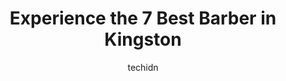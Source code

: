 ---
layout: ampstory
image: https://i0.wp.com/www.auto.or.id/wp-content/uploads/2023/06/vecchios-barber-shop-0-kingston-1686326527.jpeg?resize=640,853
author: techidn
featured: false
description: Kingston, Ontario, Canada is a haven for Barber enthusiasts, boasting an impressive array of 7 top-notch establishments. Whether youre a seasoned connoisseur or simply curious to explore th
title: Experience the 7 Best Barber in Kingston
cover:
   title: Experience the 7 Best Barber in Kingston
   subtitle: AUTO.OR.ID
   background: https://www.auto.or.id/wp-content/uploads/2023/06/vecchios-barber-shop-0-kingston-1686326527.jpeg

pages: 
 - layout: thirds
   top: <h1>#1 Dinos Barber Shop</h1>
   bottom: "<p>Oh man! Its so hard to say in a few words why I love going to this Barber Shop!!Well, My Husband being in the Military 🪖  says it all! He is very particular on the way</p>"
   background: https://www.auto.or.id/wp-content/uploads/2023/06/vecchios-barber-shop-1-kingston-1686326528.jpeg
   backgroundblur: true
 - layout: thirds
   top: <h1>#2 Vecchios Barber Shop</h1>
   bottom: "<p>209 Wellington St, Kingston, ON K7K 2Y6, Canada</p>"
   background: https://www.auto.or.id/wp-content/uploads/2023/06/vecchios-barber-shop-2-kingston-1686326529.jpeg
   cta:
      link: https://www.auto.or.id/experience-the-7-best-barber-in-kingston/
      text: Experience the 7 Best Barber in Kingston
 - layout: thirds
   top: <h1>#3 Hair of the Dog Barber & Pub</h1>
   bottom: "<p>390 King St E, Kingston, ON K7K 2Y2, Canada</p>"
   background: https://images.unsplash.com/photo-1592032857148-5658283bb67b?ixlib=rb-4.0.3&ixid=MnwxMjA3fDB8MHxwaG90by1wYWdlfHx8fGVufDB8fHx8&auto=format&fit=crop&w=640&h=853&q=80
   cta:
      link: https://www.auto.or.id/experience-the-7-best-barber-in-kingston/
      text: Experience the 7 Best Barber in Kingston
 - layout: thirds
   top: <h1>#4 Elite Kingston Barbershop</h1>
   bottom: "<p>172 Division St, Kingston, ON K7L 3M8, Canada</p>"
   background: https://images.unsplash.com/photo-1627667928346-5fc86d099a5c?ixlib=rb-4.0.3&ixid=MnwxMjA3fDB8MHxwaG90by1wYWdlfHx8fGVufDB8fHx8&auto=format&fit=crop&w=640&h=853&q=80
   cta:
      link: https://www.auto.or.id/experience-the-7-best-barber-in-kingston/
      text: Experience the 7 Best Barber in Kingston
 - layout: thirds
   top: <h1>#5 Brushez Hair Studio</h1>
   bottom: "<p>827 Norwest Rd, Kingston, ON K7P 2N4, Canada</p>"
   background: https://images.unsplash.com/photo-1568616389393-4ca37d7e129f?ixlib=rb-4.0.3&ixid=MnwxMjA3fDB8MHxwaG90by1wYWdlfHx8fGVufDB8fHx8&auto=format&fit=crop&w=640&h=853&q=80
   cta:
      link: https://www.auto.or.id/experience-the-7-best-barber-in-kingston/
      text: Experience the 7 Best Barber in Kingston
 - layout: thirds
   top: <h1>#6 Jimmy Hair Studio</h1>
   bottom: "<p>250 Ontario St, Kingston, ON K7L 5P7, Canada</p>"
   background: https://images.unsplash.com/photo-1626302592999-700a9a2383f3?ixlib=rb-4.0.3&ixid=MnwxMjA3fDB8MHxwaG90by1wYWdlfHx8fGVufDB8fHx8&auto=format&fit=crop&w=640&h=853&q=80
   cta:
      link: https://www.auto.or.id/experience-the-7-best-barber-in-kingston/
      text: Experience the 7 Best Barber in Kingston
 - layout: thirds
   top: <h1>#7 Generations Barbershop - owned and operated by Ryan Baker 28 years licensed barber</h1>
   bottom: "<p>271 Queen St, Kingston, ON K7K 1B5, Canada</p>"
   background: https://images.unsplash.com/photo-1608585793629-ec02326b1e4b?ixlib=rb-4.0.3&ixid=MnwxMjA3fDB8MHxwaG90by1wYWdlfHx8fGVufDB8fHx8&auto=format&fit=crop&w=640&h=853&q=80
   cta:
      link: https://www.auto.or.id/experience-the-7-best-barber-in-kingston/
      text: Experience the 7 Best Barber in Kingston
 - layout: thirds
   middle: Continue reading...
   background: https://images.unsplash.com/photo-1639928204495-14caa69ed1b5?ixlib=rb-4.0.3&ixid=MnwxMjA3fDB8MHxwaG90by1wYWdlfHx8fGVufDB8fHx8&auto=format&fit=crop&w=640&h=853&q=80
   cta:
      link: https://www.auto.or.id/experience-the-7-best-barber-in-kingston/
      text: Experience the 7 Best Barber in Kingston

---